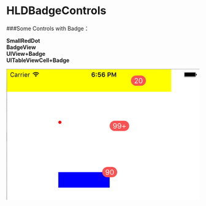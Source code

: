 # HLDBadgeControls
###Some Controls with Badge：

**SmallRedDot**  
**BadgeView**  
**UIView+Badge**  
**UITableViewCell+Badge**  


![](effect.png)